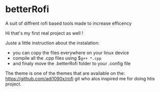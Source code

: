 # betterRofi
A suit of diffrent rofi based tools made to increase efficency

Hi that's my first real project as well !

Juste a little instruction about the instalation:
- you can copy the files everywhere on your linux device
- compile all the .cpp files using $```g++ *.cpp```
- and finaly move the .betterRofi folder to your .config file

The theme is one of the themes that are available on the:
https://github.com/adi1090x/rofi
git who alos inspired me for doing htis project.
